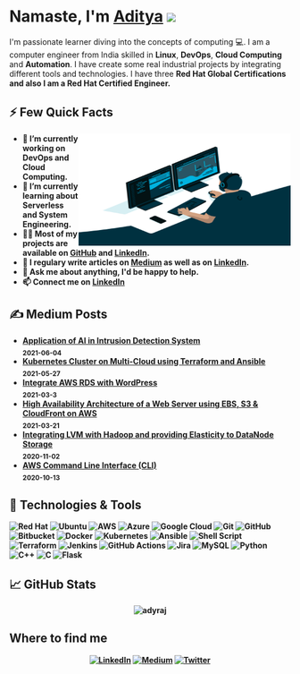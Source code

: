 # Namaste, I'm [Aditya](https://www.linkedin.com/in/raj-aditya/) <img src="https://media.giphy.com/media/hvRJCLFzcasrR4ia7z/giphy.gif" width="25px">

I'm passionate learner diving into the concepts of computing 💻. I am a computer engineer from India skilled in <strong>Linux</strong>, <strong>DevOps</strong>, <strong>Cloud Computing</strong> and <strong>Automation</strong>. I have create some real industrial projects by integrating different tools and technologies. I have three <strong>Red Hat Global Certifications<strong/> and also I am a <strong>Red Hat Certified Engineer</strong>.

## ⚡️ Few Quick Facts
  
<img align="right" alt="GIF" src="https://github.com/adyraj/adyraj/blob/main/portfolio.gif?raw=true" width="380" height="200" />

- 🔭 I’m currently working on DevOps and Cloud Computing.
- 🌱 I’m currently learning about Serverless and System Engineering.
- 👨‍💻 Most of my projects are available on [GitHub](https://github.com/adyraj) and [LinkedIn](https://www.linkedin.com/in/raj-aditya/).
- 📝 I regulary write articles on [Medium](https://medium.com/@adyraj) as well as on [LinkedIn](https://www.linkedin.com/in/raj-aditya/).
- 💬 Ask me about anything, I'd be happy to help.
- 📫 Connect me on [LinkedIn](https://www.linkedin.com/in/raj-aditya/)
  
## &#x270d; Medium Posts

- [Application of AI in Intrusion Detection System](https://medium.com/@adyraj/application-of-ai-in-intrusion-detection-system-9705d2efe050?source=user_profile---------4-------------------------------)<br/> <sub>2021-06-04</sub>
- [Kubernetes Cluster on Multi-Cloud using Terraform and Ansible](https://medium.com/@adyraj/kubernetes-cluster-on-multi-cloud-using-terraform-and-ansible-9cfa51992d6d)<br/> <sub>2021-05-27</sub>
- [Integrate AWS RDS with WordPress](https://medium.com/@adyraj/high-availability-architecture-of-web-server-using-ebs-s3-cloudfront-on-aws-9bf3afc3070e?source=user_profile---------8-------------------------------)<br/><sub>2021-03-3</sub>
- [High Availability Architecture of a Web Server using EBS, S3 & CloudFront on AWS](https://medium.com/@adyraj/high-availability-architecture-of-web-server-using-ebs-s3-cloudfront-on-aws-9bf3afc3070e?source=user_profile---------8-------------------------------)<br/><sub>2021-03-21</sub>
- [Integrating LVM with Hadoop and providing Elasticity to DataNode Storage](https://medium.com/@adyraj/integrating-lvm-with-hadoop-and-providing-elasticity-to-datanode-storage-8a9541979fec?source=user_profile---------18-------------------------------)<br/><sub>2020-11-02</sub>
- [AWS Command Line Interface (CLI)](https://medium.com/@adyraj/aws-command-line-interface-cli-69630827d6a4?source=user_profile---------23-------------------------------)<br/><sub>2020-10-13</sub>


## 🔧 Technologies & Tools

![Red Hat](https://img.shields.io/badge/Red%20Hat-EE0000?style=for-the-badge&logo=redhat&logoColor=white)
![Ubuntu](https://img.shields.io/badge/Ubuntu-E95420?style=for-the-badge&logo=ubuntu&logoColor=white)
![AWS](https://img.shields.io/badge/AWS-%23FF9900.svg?style=for-the-badge&logo=amazon-aws&logoColor=white)
![Azure](https://img.shields.io/badge/azure-%230072C6.svg?style=for-the-badge&logo=azure-devops&logoColor=white)
![Google Cloud](https://img.shields.io/badge/GoogleCloud-%234285F4.svg?style=for-the-badge&logo=google-cloud&logoColor=white)
![Git](https://img.shields.io/badge/git-%23F05033.svg?style=for-the-badge&logo=git&logoColor=white)
![GitHub](https://img.shields.io/badge/github-%23121011.svg?style=for-the-badge&logo=github&logoColor=white)
![Bitbucket](https://img.shields.io/badge/bitbucket-%230047B3.svg?style=for-the-badge&logo=bitbucket&logoColor=white)
![Docker](https://img.shields.io/badge/docker-%230db7ed.svg?style=for-the-badge&logo=docker&logoColor=white)
![Kubernetes](https://img.shields.io/badge/kubernetes-%23326ce5.svg?style=for-the-badge&logo=kubernetes&logoColor=white)
![Ansible](https://img.shields.io/badge/ansible-%231A1918.svg?style=for-the-badge&logo=ansible&logoColor=white)
![Shell Script](https://img.shields.io/badge/shell_script-%23121011.svg?style=for-the-badge&logo=gnu-bash&logoColor=white)
![Terraform](https://img.shields.io/badge/terraform-%235835CC.svg?style=for-the-badge&logo=terraform&logoColor=white)
![Jenkins](https://img.shields.io/badge/jenkins-%232C5263.svg?style=for-the-badge&logo=jenkins&logoColor=white)
![GitHub Actions](https://img.shields.io/badge/githubactions-%232671E5.svg?style=for-the-badge&logo=githubactions&logoColor=white)
![Jira](https://img.shields.io/badge/jira-%230A0FFF.svg?style=for-the-badge&logo=jira&logoColor=white)
![MySQL](https://img.shields.io/badge/mysql-%2300f.svg?style=for-the-badge&logo=mysql&logoColor=white)
![Python](https://img.shields.io/badge/python-3670A0?style=for-the-badge&logo=python&logoColor=ffdd54)
![C++](https://img.shields.io/badge/c++-%2300599C.svg?style=for-the-badge&logo=c%2B%2B&logoColor=white)
![C](https://img.shields.io/badge/c-%2300599C.svg?style=for-the-badge&logo=c&logoColor=white)
![Flask](https://img.shields.io/badge/flask-%23000.svg?style=for-the-badge&logo=flask&logoColor=white)
  
## &#x1f4c8; GitHub Stats

<p align='center'>
<img src="https://github-readme-stats.vercel.app/api?username=adyraj&show_icons=true&count_private=true" alt="adyraj" />
</p>

## Where to find me

<p align='center'>
<a href="https://www.linkedin.com/in/raj-aditya" target="_blank"><img alt="LinkedIn" src="https://img.shields.io/badge/linkedin-%230077B5.svg?&style=for-the-badge&logo=linkedin&logoColor=white" /></a> 
<a href="https://medium.com/@adyraj" target="_blank"><img alt="Medium" src="https://img.shields.io/badge/medium-%2312100E.svg?&style=for-the-badge&logo=medium&logoColor=white" /></a>
<a href="https://twitter.com/adyraj_" target="_blank"><img alt="Twitter" src="https://img.shields.io/badge/twitter-%231DA1F2.svg?&style=for-the-badge&logo=twitter&logoColor=white" /></a>
</p>
